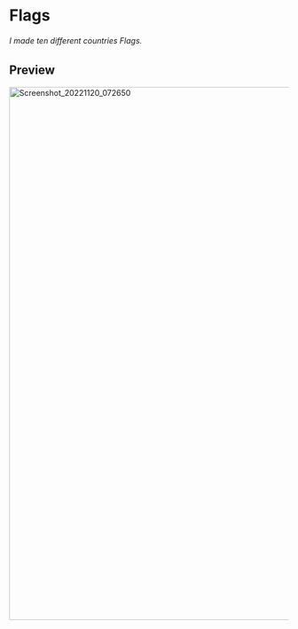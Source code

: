 # Flags
###### I made ten different countries Flags.
## Preview 
<img width="960" alt="Screenshot_20221120_072650" src="https://user-images.githubusercontent.com/91308789/202910825-0576f382-dc5c-491d-acaf-d67ec0f908a2.png">
